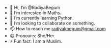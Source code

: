 - 👋 Hi, I’m @RadiyaBegum
- 👀 I’m interested in Maths.
- 🌱 I’m currently learning Python.
- 💞️ I’m looking to collaborate on something.
- 📫 How to reach me radiyakbegum@gmail.com
- 😄 Pronouns: She/Her
- ⚡ Fun fact: I am a Muslim.

<!---
RadiyaBegum/RadiyaBegum is a ✨ special ✨ repository because its `README.md` (this file) appears on your GitHub profile.
You can click the Preview link to take a look at your changes.
--->
